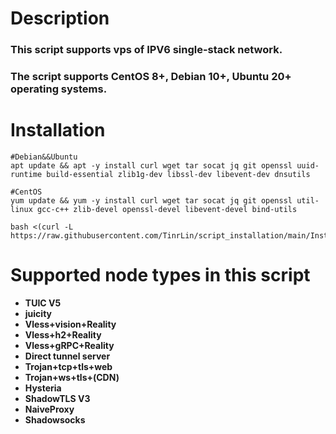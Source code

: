 # **Description**
### This script supports vps of IPV6 single-stack network.
### The script supports CentOS 8+, Debian 10+, Ubuntu 20+ operating systems.

# **Installation**
```
#Debian&&Ubuntu
apt update && apt -y install curl wget tar socat jq git openssl uuid-runtime build-essential zlib1g-dev libssl-dev libevent-dev dnsutils
```
```
#CentOS
yum update && yum -y install curl wget tar socat jq git openssl util-linux gcc-c++ zlib-devel openssl-devel libevent-devel bind-utils
```
```
bash <(curl -L https://raw.githubusercontent.com/TinrLin/script_installation/main/Install.sh)
```
# **Supported node types in this script**
- **TUIC V5**
- **juicity**
- **Vless+vision+Reality**
- **Vless+h2+Reality**
- **Vless+gRPC+Reality**
- **Direct tunnel server**
- **Trojan+tcp+tls+web**
- **Trojan+ws+tls+(CDN)**
- **Hysteria**
- **ShadowTLS V3**
- **NaiveProxy**
- **Shadowsocks**
